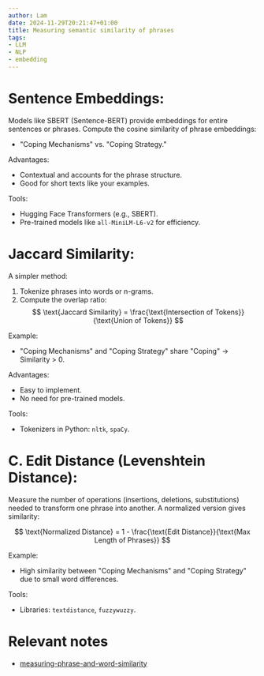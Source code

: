 ```yaml
---
author: Lam
date: 2024-11-29T20:21:47+01:00
title: Measuring semantic similarity of phrases
tags:
- LLM
- NLP
- embedding
---
```


# Sentence Embeddings:

Models like SBERT (Sentence-BERT) provide embeddings for entire sentences or phrases. Compute the cosine similarity of phrase embeddings:
- "Coping Mechanisms" vs. "Coping Strategy."

Advantages:
- Contextual and accounts for the phrase structure.
- Good for short texts like your examples.

Tools:
- Hugging Face Transformers (e.g., SBERT).
- Pre-trained models like `all-MiniLM-L6-v2` for efficiency.

# Jaccard Similarity:

A simpler method:
1. Tokenize phrases into words or n-grams.
2. Compute the overlap ratio:
   $$
   \text{Jaccard Similarity} = \frac{\text{Intersection of Tokens}}{\text{Union of Tokens}}
   $$

Example:
- "Coping Mechanisms" and "Coping Strategy" share "Coping" → Similarity > 0.

Advantages:
- Easy to implement.
- No need for pre-trained models.

Tools:
- Tokenizers in Python: `nltk`, `spaCy`.

# C. Edit Distance (Levenshtein Distance):

Measure the number of operations (insertions, deletions, substitutions) needed to transform one phrase into another. A normalized version gives similarity:

$$
\text{Normalized Distance} = 1 - \frac{\text{Edit Distance}}{\text{Max Length of Phrases}}
$$

Example:
- High similarity between "Coping Mechanisms" and "Coping Strategy" due to small word differences.

Tools:
- Libraries: `textdistance`, `fuzzywuzzy`.

# Relevant notes

- [measuring-phrase-and-word-similarity](Resources/measuring-phrase-and-word-similarity.md) 
